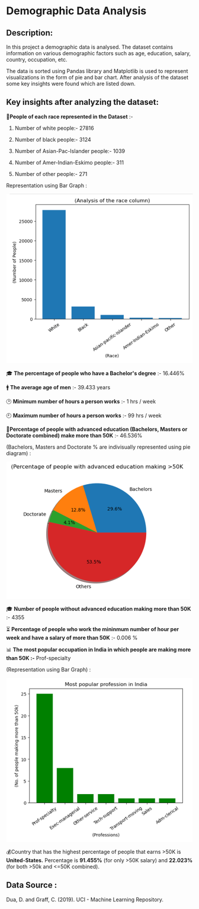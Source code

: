 # **Demographic Data Analysis**

## **Description:**

In this project a demographic data is analysed. The dataset contains information on various demographic factors such as age, education, salary, country, occupation, etc.

The data is sorted using Pandas library and Matplotlib is used to represent visualizations in the form of pie and bar chart.
After analysis of the dataset some key insights were found which are listed down.

## **Key insights after analyzing the dataset:**

👥**People of each race represented in the Dataset** :-

1) Number of white people:- 27816

2) Number of black people:- 3124

3) Number of Asian-Pac-Islander people:- 1039

4) Number of Amer-Indian-Eskimo people:- 311

5) Number of other people:- 271

Representation using Bar Graph :

<img src="images/bar-race.png">

🎓 **The percentage of people who have a Bachelor's degree** :- 16.446%

🚹 **The average age of men** :- 39.433 years

🕑 **Minimum number of hours a person works** :- 1 hrs / week

🕘 **Maximum number of hours a person works** :- 99 hrs / week

📜**Percentage of people with advanced education (Bachelors, Masters or Doctorate combined) make more than 50K** :- 46.536%

(Bachelors, Masters and Doctorate % are indivisually represented using pie diagram) :

<img src="images/pie.png">

🎓 **Number of people without advanced education making more than 50K** :- 4355

⏳ **Percentage of people who work the mininmum number of hour per week and have a salary of more than 50K** :- 0.006 %

📊 **The most popular occupation in India in which people are making more than 50K :-** Prof-specialty

(Representation using Bar Graph) :

<img src="images/bar-ind.png">

💰Country that has the highest percentage of people that earns \>50K is **United-States.** Percentage is **91.455%** (for only \>50K salary) and **22.023%** (for both \>50k and \<=50K combined).

## **Data Source :**

Dua, D. and Graff, C. (2019). UCI - Machine Learning Repository.
